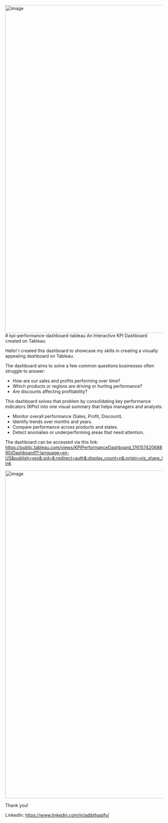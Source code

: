 <img width="1919" height="1044" alt="image" src="https://github.com/user-attachments/assets/fad8ea2a-26b7-4fbe-8b32-2b8cdabc9352" /># kpi-performance-dashboard-tableau
An Interactive KPI Dashboard created on Tableau. 

Hello! I created this dashboard to showcase my skills in creating a visually appealing dashboard on Tableau. 

The dashboard aims to solve a few common questions businesses often struggle to answer:
- How are our sales and profits performing over time?
- Which products or regions are driving or hurting performance?
- Are discounts affecting profitability?

This dashboard solves that problem by consolidating key performance indicators (KPIs) into one visual summary that helps managers and analysts:
- Monitor overall performance (Sales, Profit, Discount).
- Identify trends over months and years.
- Compare performance across products and states.
- Detect anomalies or underperforming areas that need attention.

The dashboard can be accessed via this link: https://public.tableau.com/views/KPIPerformanceDashboard_17615742068890/Dashboard1?:language=en-US&publish=yes&:sid=&:redirect=auth&:display_count=n&:origin=viz_share_link

<img width="1919" height="1044" alt="image" src="https://github.com/user-attachments/assets/a7f991ff-116d-40cc-a43e-0f51de10d2f2" />


Thank you!

LinkedIn: https://www.linkedin.com/in/adibthaqify/
